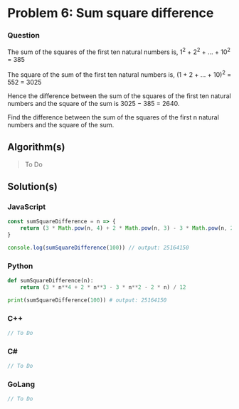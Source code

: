 # Problem 6: Sum square difference

### Question
The sum of the squares of the first ten natural numbers is,
1<sup>2</sup> + 2<sup>2</sup> + ... + 10<sup>2</sup> = 385

The square of the sum of the first ten natural numbers is,
(1 + 2 + ... + 10)<sup>2</sup> = 552 = 3025

Hence the difference between the sum of the squares of the first ten natural numbers
and the square of the sum is 3025 − 385 = 2640.

Find the difference between the sum of the squares of the first n natural numbers and the square of the sum.

## Algorithm(s)

> To Do

## Solution(s)

### JavaScript
```javascript
const sumSquareDifference = n => {
    return (3 * Math.pow(n, 4) + 2 * Math.pow(n, 3) - 3 * Math.pow(n, 2) - 2 * n) / 12
}

console.log(sumSquareDifference(100)) // output: 25164150
```
### Python
```python
def sumSquareDifference(n):
    return (3 * n**4 + 2 * n**3 - 3 * n**2 - 2 * n) / 12

print(sumSquareDifference(100)) # output: 25164150
```
### C++
```cpp
// To Do
```
### C#
```c#
// To Do
```
### GoLang
```go
// To Do
```
